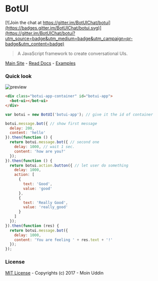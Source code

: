 # BotUI

[![Join the chat at https://gitter.im/BotUIChat/botui](https://badges.gitter.im/BotUIChat/botui.svg)](https://gitter.im/BotUIChat/botui?utm_source=badge&utm_medium=badge&utm_campaign=pr-badge&utm_content=badge)

> A JavaScript framework to create conversational UIs.


[Main Site](https://botui.org) - [Read Docs](https://docs.botui.org) - [Examples](https://github.com/moinism/botui-examples)

### Quick look

![preview](preview.png)

```html
<div class="botui-app-container" id="botui-app">
  <bot-ui></bot-ui>
</div>
```

```javascript
var botui = new BotUI('botui-app'); // give it the id of container

botui.message.bot({ // show first message
  delay: 200,
  content: 'hello'
}).then(function () {
  return botui.message.bot({ // second one
    delay: 1000, // wait 1 sec.
    content: 'how are you?'
  });
}).then(function () {
  return botui.action.button({ // let user do something
    delay: 1000,
    action: [
      {
        text: 'Good',
        value: 'good'
      },
      {
        text: 'Really Good',
        value: 'really_good'
      }
    ]
  });
}).then(function (res) {
  return botui.message.bot({
    delay: 1000,
    content: 'You are feeling ' + res.text + '!'
  });
});
```


### License

[MIT License](https://github.com/moinism/botui/blob/master/LICENSE) - Copyrights (c) 2017 - Moin Uddin

